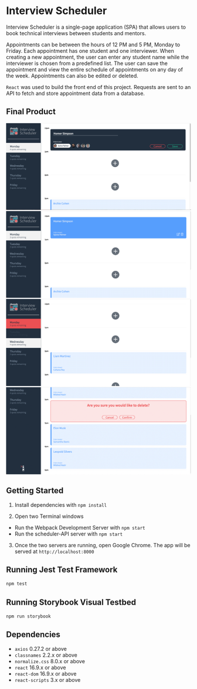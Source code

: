 # Interview Scheduler

Interview Scheduler is a single-page application (SPA) that allows users to book technical interviews between students and mentors.

Appointments can be between the hours of 12 PM and 5 PM, Monday to Friday. Each appointment has one student and one interviewer. When creating a new appointment, the user can enter any student name while the interviewer is chosen from a predefined list. The user can save the appointment and view the entire schedule of appointments on any day of the week. Appointments can also be edited or deleted.

`React` was used to build the front end of this project. Requests are sent to an API to fetch and store appointment data from a database.


## Final Product
!["Form to add a new appointment"](https://github.com/Raiza-D/scheduler/blob/master/docs/Scheduler_newappt.png?raw=true)
!["Newly added appointment for Monday"](https://github.com/Raiza-D/scheduler/blob/master/docs/Scheduler_savedappt.png?raw=true)
!["Leftside navbar showing highlight modes on hover and when there are no time slots available for a day"](https://github.com/Raiza-D/scheduler/blob/master/docs/Scheduler_navbar.png?raw=true)
!["Message confirming if user wants to proceed with deleting appointment"](https://github.com/Raiza-D/scheduler/blob/master/docs/Scheduler_delete.png?raw=true)


## Getting Started
1. Install dependencies with `npm install`

2. Open two Terminal windows
  - Run the Webpack Development Server with `npm start`
  - Run the scheduler-API server with `npm start`

3. Once the two servers are running, open Google Chrome. The app will be served at `http://localhost:8000`


## Running Jest Test Framework

```sh
npm test
```

## Running Storybook Visual Testbed

```sh
npm run storybook
```

## Dependencies
  - `axios` 0.27.2 or above
  - `classnames` 2.2.x or above
  - `normalize.css` 8.0.x or above
  - `react` 16.9.x or above
  - `react-dom` 16.9.x or above
  - `react-scripts` 3.x or above
